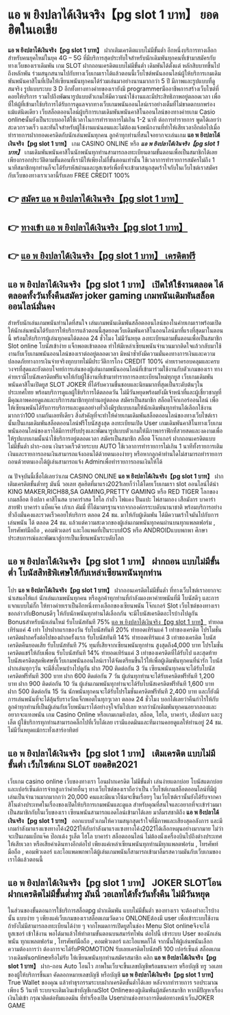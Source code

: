 # แอ พ ยิงปลาได้เงินจริง【pg slot 1 บาท】  ยอดฮิตในเอเชีย 

**แอ พ ยิงปลาได้เงินจริง【pg slot 1 บาท】** ฝากเติมเครดิตแบบไม่มีขั้นต่ำ  อีกหนึ่งบริการทางเลือกสำหรับคนยุคใหม่ในยุค 4G – 5G ที่มีบริการสุดประทับใจสำหรับนักเดิมพันทุกคนที่เข้ามาสมัครกับทางเว็บของเราเดิมพัน เกม SLOT  ฝากถอนเครดิตแบบไม่มีขั้นต่ำ เดิมพันได้ตั้งแต่ หลักสิบบาทขึ้นไปถึงหลักพัน ร่วมสนุกสนานไปกับทางเว็บเกมเราได้แล้วตอนนี้เว็บไซต์พนันออนไลน์ผู้ให้บริการเกมเดิมพันพนันคาสิโนที่เปิดให้เซียนพนันทุกคนได้ร่วมเล่นมาอย่างนานมากกว่า 5 ปี มีภาพและรูปแบบที่ดูสมจริง รูปแบบระบบ 3 D
อีกทั้งทางทางค่ายของเรายังมี programmerมืออาชีพการสร้างเว็บไซต์ที่คอยให้บริการ  รวมไปถึงพัฒนารูปแบบตัวเกมให้มีความน่าใช้งานและมีประสิทธิภาพอยู่ตลอดเวลา เพื่อที่ให้ผู้ที่เข้ามาใช้บริการได้รับการดูแลจากทางเว็บเกมพนันออนไลน์เราอย่างเต็มที่ไม่ขาดตกบกพร่องแม้แต่นิดเดียว เว็บสล็อตออนไลน์ผู้บริการเกมเดิมพันพนันคาสิโนออนไลน์ของทางค่ายเกม Casio onlineนั้นยังเป็นระบบออโต้ใช้เวลาในการทำรายการไม่เกิน 1-2 นาที ต่อการทำรายการ พูดได้เลยว่าสะดวกรวดเร็ว และทันใจสำหรับผู้ใช้งานแน่นอนและไม่ต้องแจ้งพนักงานที่ทำให้เสียเวลาอีกต่อไปเมื่อทำรายการฝากยอดเครดิตกับนักเล่นพนันทุกคน
ลูกค้าทุกท่านที่สนใจอยากจะเล่นเกม **แอ พ ยิงปลาได้เงินจริง【pg slot 1 บาท】** เกม CASINO ONLINE หรือ ***แอ พ ยิงปลาได้เงินจริง【pg slot 1 บาท】*** เกมเดิมพันพนันคาสิโนนักพนันทุกท่านสามารถลงทะเบียนตามขั้นตอนเพื่อเป็นสมาชิกได้เลยเพียงกรอกประวัติตามขั้นตอนที่เรามีให้เพียงไม่กี่ขั้นตอนเท่านั้น ใช้เวลาการทำรายการสมัครไม่ถึง 1 นาทีสมาชิกทุกท่านก็จะได้รับรหัสผ่านและยูสเซอร์เพื่อที่จะเข้ามาสนุกสุดเร้าใจกับในเว็บไซต์เราสมัครกับเว็บของทางเราเวลานี้รับเลย FREE CREDIT 100%

## 👉 [สมัคร แอ พ ยิงปลาได้เงินจริง【pg slot 1 บาท】](https://archa888.com/)
## 👉 [ทางเข้า แอ พ ยิงปลาได้เงินจริง【pg slot 1 บาท】](https://archa888.com/)
## 👉 [แอ พ ยิงปลาได้เงินจริง【pg slot 1 บาท】 เครดิตฟรี](https://archa888.com/)

## แอ พ ยิงปลาได้เงินจริง【pg slot 1 บาท】 เปิดให้ใช้งานตลอด ได้ตลอดทั้งวันทั้งคืนสมัคร joker gaming เกมพนันเดิมพันสล็อตออนไลน์มั่นคง

สำหรับนักเล่นเกมพนันท่านใดที่สนใจ เล่นเกมพนันเดิมพันสล็อตออนไลน์ของในค่ายเกมเราพร้อมเปิดให้นักเล่นพนันได้รับการให้บริการแล้วตอนนี้สุดยอดเว็บเดิมพันคาสิโนออนไลน์มาที่แรงที่สุดมาในตอนนี้ พร้อมให้บริการผู้เล่นทุกคนได้ตลอด 24 ชั่วโมง ไม่มีวันหยุด ลงทะเบียนตามขั้นตอนเพื่อเป็นสมาชิก Slot online โบนัสเข้าง่าย แจ็กพอตเข้าตลอด ทำให้มีเหล่าเซียนพนันจำนวนมากติดใจแล้วกลับมาใช้งานกับเว็บเกมพนันออนไลน์ของเราต่ออยู่ตลอดเวลา มิหนำซ้ำยังมีความมั่นคงทางการเงินและความปลอดภัยทางการเงินจ่ายจริงทุกบาทไม่มีประวัติการโกง CREDIT 100% ค่ายเราครอบคลุมและครบวงจรที่สุดและยังตอบโจทย์การเล่นของผู้เล่นเกมพนันออนไลน์ที่เข้ามาร่วมใช้งานกับตัวเกมของเรา
ทางค่ายเรามีโบนัสเครดิตฟรีแจกให้กับผู้ใช้งานที่เข้ามาทำรายการลงทะเบียนใหม่ทุกยูส เว็บเกมเดิมพันพนันคาสิโนเปิดยูส SLOT JOKER ที่ได้รับความชื่นชอบและนิยมมากที่สุดเป็นระดับต้นๆในประเทศไทย พร้อมบริการดูแลผู้ใช้บริการได้ตลอดวัน ไม่มีวันหยุดพร้อมยังมีเจ้าหน้าที่และผู้เชี่ยวชาญที่มีคุณภาพคอยดูแลและบริการสมาชิกทุกท่านอยู่ตลอด สมัครเป็นสมาชิก สล็อตโจ๊กเกอร์ออนไลน์ เพื่อให้เซียนพนันได้รับการบริการและดูแลอย่างทั่วถึงมีรูปแบบเกมให้นักเดิมพันทุกท่านได้เลือกใช้งานมากกว่า100 เกมกันเลยทีเดียว
สิ่งสำคัญที่จะทำให้ค่ายเกมเดิมพันสล็อตออนไลน์ของทางเว็บไซต์เรานั้นเป็นเกมเดิมพันสล็อตออนไลน์ฟรีโบนัสสูงสุด ลงทะเบียนเปิด User  เกมเดิมพันคาสิโนทางเว็บเกมพนันออนไลน์ของเราได้มีการปรับปรุงและพัฒนารูปแบบตัวเกมให้มีภาพกราฟิกที่สวยสดและงดงามเพื่อให้รูปแบบเกมนั้นน่าใช้บริการอยู่ตลอดเวลา สมัครเป็นสมาชิก สล็อต โจ๊กเกอร์ ฝากถอนเครดิตแบบไม่มีขั้นต่ำ ฝาก-ถอน เงินรวดเร็วด้วยระบบ AUTO ใช้เวลาการทำรายการไม่เกิน 1 นาทีทั้งรายการเติมเงินและรายการถอนเงินสามารถแจ้งถอนได้ด้วยตนเองง่ายๆ หรือหากลูกค้าท่านใดไม่สามารถทำรายการถอนด้วยตนเองได้ผู้เล่นสามารถแจ้ง Adminเพื่อทำรายการถอนเงินให้ได้

ณ ปัจจุบันนี้เชื่อได้เลยว่าเกม CASINO ONLINE **แอ พ ยิงปลาได้เงินจริง【pg slot 1 บาท】** ฝากเติมเครดิตขั้นต่ำทรู มันนี่ วอเลท สุดฮิตที่มาแรง2021เลยก็ว่าได้โดยเว็บเกมเรา slot ออนไลน์ได้นำ  KING MAKER,RICH88,SA GAMING,PRETTY GAMING หรือ RED TIGER โลกของเกมสล็อต ยิงปลา คาสิโนสด บาคาร่าสด ไฮโล กำถั่ว ไพ่แคง ปั่นแปะ ไพ่สามกอง เสือมังกร บาคาร่าสายฟ้า บาคาร่า แบ็คแจ๊ค เก้าเก ดัมมี่ ที่ได้มาตรฐานจากจากองค์กรระบดับนานาชาติ พร้อมบริการอย่างทั่วถึงมั่นคงและรวดเร็วคอยให้บริการ ตลอด 24 ชม. มาให้กับผู้เดิมพัน ได้มีความเร้าใจมันไปกับการเล่นพนัน ได้ ตลอด 24 ชม. แล้วแต่ความสะดวกของผู้เล่นเกมพนันทุกคนผ่านบนทุกแพลตฟอร์ม , โทรศัพท์มือถือ , คอมพิวเตอร์ และไอแพดที่เป็นระบบIOS หรือ ANDROIDแบบพกพา ศึกษาประสบการณ์และพัฒนาสู่การเป็นเซียนพนันระบดับโลก

## แอ พ ยิงปลาได้เงินจริง【pg slot 1 บาท】 ฝากถอน แบบไม่มีขั้นต่ำ โบนัสสิทธิพิเศษให้กับเหล่าเซียนพนันทุกท่าน

โปร **แอ พ ยิงปลาได้เงินจริง【pg slot 1 บาท】** ฝากถอนเครดิตไม่มีขั้นต่ำ ที่ทางเว็บไซต์เราอยากจะนำเสนอให้แก่  นักเล่นเกมพนันทุกคน หรือลูกค้าทุกท่านที่กำลังมองหาค่ายพนันที่มี โบนัสดีๆ และการแจกแบบไม่กั๊ก ให้ทางค่ายเราเป็นอีกหนึ่งทางเลือกของเซียนพนัน โจ๊กเกอร์ Slot เว็บไซต์ของทางเรา ขอกล่าวกับBonusดีๆ ให้กับนักพนันทุกท่านได้เลือกกัน จะมีโบนัสเครดิตอะไรบ้างไปดูกัน
Bonusสำหรับนักเล่นใหม่ รับโบนัสทันที 75% [แอ พ ยิงปลาได้เงินจริง【pg slot 1 บาท】](https://archa888.com/) ทำยอดเทิร์นแค่ 4 เท่า
โปรฝากแรกของวัน รับโบนัสทันที 20% ทำยอดเทิร์นแค่ 1 เท่าของเครดิต
โปรโมชั่นเครดิตฝากครั้งต่อไปของฝากครั้งแรก รับโบนัสทันที 14% ทำยอดเทิร์นแค่ 3 เท่าของเครดิต
โบนัสเครดิตคืนยอดเสีย รับโบนัสทันที 7% ทุนที่เสียจากเซียนพนันทุกท่าน สูงสุดถึง4,000 บาท
โปรโมชั่นเครดิตแชร์ให้กับเพื่อน รับโบนัสทันที 14% ทำยอดเทิร์นแค่ 3 เท่าของเครดิตที่ได้รับไป
และสุดท้ายโบนัสเครดิตสุดพิเศษที่เว็บเกมพนันออนไลน์เราได้จัดเตรียมขึ้นไว้ให้เพื่อผู้เดิมพันทุกคนที่น่ารัก โบนัสฝากเล่นทุกๆวัน จะมีสิ่งไหนบ้างไปดูกัน
ฝาก 700 ติดต่อกัน 3 วัน เซียนพนันทุกคนจะได้รับโบนัสเครดิตฟรีทันที 300 บาท
ฝาก 600 ติดต่อกัน 7 วัน ผู้เล่นทุกท่านจะได้รับเครดิตฟรีทันที 1,200 บาท
ฝาก 900 ติดต่อกัน 10 วัน ผู้เล่นเกมพนันทุกท่านจะได้รับโบนัสเครดิตฟรีทันที 1,600 บาท
ฝาก 500 ติดต่อกัน 15 วัน นักพนันทุกคนจะได้รับโปรโมชั่นเครดิตฟรีทันที 2,400 บาท
และก็ยังมีการเล่นพนันที่จะได้ลุ้นรับรางวัลแจ็กพอตในทุกๆเวลา ตลอด 24 ชั่วโมง บอกได้เลยว่าคืนกำไรให้กับลูกค้าทุกท่านที่เป็นผู้เล่นกับเว็บพนันเราได้อย่างจุใจกันไปเลย หากว่านักเดิมพันทุกคนอยากลองและอยากจะแทงพนัน เกม  Casino Online หรือเกมเกมยิงปลา, สล็อต, ไฮโล, บาคาร่า, เสือมังกร และรูเล็ต ผู้ใช้บริการทุกท่านสามารถคลิ๊กไปที่เว็บได้เลย เรามีแอดมินและทีมงานคอยดูแลให้ท่านอยู่ 24 ชม. ไม่มีวันหยุดแม้กระทั่งเสาร์อาทิตย์

## แอ พ ยิงปลาได้เงินจริง【pg slot 1 บาท】 เติมเครดิต แบบไม่มีขั้นต่ำ  เว็บไซต์เกม SLOT ยอดฮิต2021

เว็บเกม casino online เว็บของทางเรา โอนฝากเครดิต ไม่มีขั้นต่ำ เล่นง่ายแตกบ่อย โบนัสแตกบ่อยและเปอร์เซ็นต์การจ่ายสูงกว่าค่ายอื่นๆ ทางเว็บไซต์ของเราถือว่าเป็น เว็บไซต์เกมสล็อตออนไลน์ที่มีผู้เล่นเป็นจำนวนมากมากกว่า 20,000 คนและมีแนวโน้มจะขึ้นเรื่อยๆ ในเว็บไซต์เรานั้นยังได้รับจากคาสิโนต่างประเทศในเรื่องของเปิดให้บริการเกมพนันและดูแล สำหรับคุณที่สนใจและอยากที่จะเข้าร่วมมาเป็นสมาชิกกับในเว็บของเรา เซียนพนันสามารถแอดไลน์เข้ามาได้เลย
	มาลิ้มรสชาติถึง **แอ พ ยิงปลาได้เงินจริง【pg slot 1 บาท】** ออกแบบตัวเกมให้ความสนุกสุดเร้าใจที่มีภาพและเสียงสุดอลังการ และมีเกมกำลังมาแรงแซงทางโค้ง2021ให้กับกำลังมาแรงแซงทางโค้ง2021ได้เลือกหมุนอย่างมากมาย  ไม่ว่าจะเป็นเกมแบ็กแจ๊ค ป๊อกเด้ง รูเล็ต ไฮโล บาคาร่า สล็อตออนไลน์ ไม่ต้องนั่งเครื่องบินไปถึงต่างประเทศให้เสียเวลา หรือเสียค่าเดินทางอีกต่อไป เพียงแค่เหล่าเซียนพนันทุกท่านมีทุกแพลตฟอร์ม , โทรศัพท์มือถือ , คอมพิวเตอร์ และไอแพดพกพาได้ผู้เล่นเกมพนันก็สามารถเข้ามาลิ้มรสความมันกับเว็บเกมของเราได้แล้วตอนนี้

## แอ พ ยิงปลาได้เงินจริง【pg slot 1 บาท】 JOKER SLOTโอนฝากเครดิตไม่มีขั้นต่ำทรู มันนี่ วอเลทได้ทั้งวันทั้งคืน ไม่มีวันหยุด

ในส่วนของขั้นตอนการใช้บริการสล็อตpg ฝากเดิมพัน แบบไม่มีขั้นต่ำ ของทางเรา จะต้องทำอะไรบ้างนั้น แบบง่าย ๆ เพียงแค่เว็บเกมของเราสล็อตเกมวัดดวง ONLONEต้องมี user เพื่อเข้าระบบใช้งาน ถ้ายังไม่มีสามารถลงทะเบียนได้ง่าย ๆ จากโหมดการเปิดยูสในช่อง Menu Slot onlineจึงจะได้ ยูสเซอร์ เข้าใช้งาน พอได้มาแล้วให้ทำตามขั้นตอนบนสมาร์ทโฟน ต่อไปนี้
เข้าระบบ User  ของนักเล่นพนัน ทุกแพลตฟอร์ม , โทรศัพท์มือถือ , คอมพิวเตอร์ และไอแพดก็ได้
จากนั้นให้ผู้เล่นพนันเลือกความต้องการว่า ต้องการจะได้รับPROMOTION รับเลยเครดิตโบนัสฟรี 100 เปอร์เซ็นต์  สล็อตเกมวางเดิมพันonlineหรือไม่รับ
ให้เซียนพนันทุกท่านสมัครสมาชิก คลิก **แอ พ ยิงปลาได้เงินจริง【pg slot 1 บาท】** ฝาก-ถอน Auto โอนไว ภาพในเว็บจะขึ้นเลขบัญชีพร้อมธนาคาร หรือบัญชี ทรู วอเลท ของผู้ให้บริการขึ้นมา
คัดลอกหมายเลขบัญชี หรือบัญชี **แอ พ ยิงปลาได้เงินจริง【pg slot 1 บาท】** True Wallet ของคุณ แล้วทำธุรกรรมระบบฝากเครดิตขั้นต่ำได้เลย
หลังจากทำรายการ รอประมาณเพียง 5 วินาที ระบบจะเติมเงินเข้าบัญชีเกมSlot Onlineของผู้เดิมพันผู้สมัครสมาชิก
หากมีปัญหาเรื่องเงินไม่เข้า กรุณาติดต่อทีมแอดมิน ที่ทำเรื่องเปิด Userผ่านช่องทางการติดต่อทางหน้าเว็บJOKER GAME



